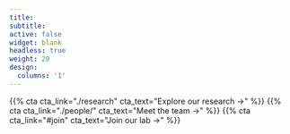 ```yaml
---
title:
subtitle:
active: false
widget: blank
headless: true
weight: 20
design:
  columns: '1'
---
```


{{% cta cta_link="./research" cta_text="Explore our research →" %}}
{{% cta cta_link="./people/" cta_text="Meet the team →" %}}
{{% cta cta_link="#join" cta_text="Join our lab →" %}}
